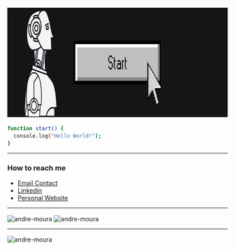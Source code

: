 <p align="center"><img src="https://raw.githubusercontent.com/andre-moura/andre-moura/main/banner.png" width="100%" height="250"/> </p>

```bash
function start() {
  console.log("Hello World!");
}
```
<hr>
<h3 align="left">How to reach me</h3> 

- <a href="andre.silva@sptech.school" target="_blank">Email Contact</a>
- <a href="https://www.linkedin.com/in/andr%C3%A9-moura-815a9a1a7/" target="_blank">Linkedin</a>
- <a href="https://andre-moura.github.io/andre-moura-website/" target="_blank">Personal Website</a>
<hr>


<img align="center" src="https://github-readme-stats.vercel.app/api?username=andre-moura&show_icons=true&locale=en&theme=dracula" alt="andre-moura" style="width:49%;"/> <img align="center" src="https://github-readme-streak-stats.herokuapp.com/?user=andre-moura&theme=dracula" alt="andre-moura" style="width:49%;"/>
<hr>
<img align="center" src="https://github-readme-stats.vercel.app/api/top-langs/?username=andre-moura&theme=dracula" alt="andre-moura" style="width:49%;"/>
